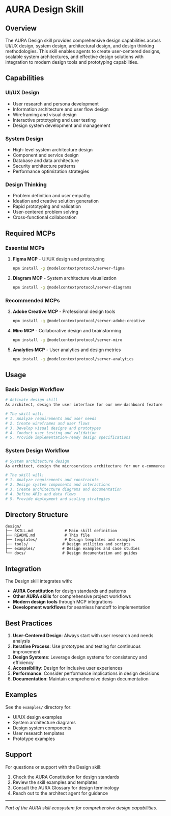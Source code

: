 # AURA Design Skill

## Overview

The AURA Design skill provides comprehensive design capabilities across UI/UX design, system design, architectural design, and design thinking methodologies. This skill enables agents to create user-centered designs, scalable system architectures, and effective design solutions with integration to modern design tools and prototyping capabilities.

## Capabilities

### UI/UX Design
- User research and persona development
- Information architecture and user flow design
- Wireframing and visual design
- Interactive prototyping and user testing
- Design system development and management

### System Design
- High-level system architecture design
- Component and service design
- Database and data architecture
- Security architecture patterns
- Performance optimization strategies

### Design Thinking
- Problem definition and user empathy
- Ideation and creative solution generation
- Rapid prototyping and validation
- User-centered problem solving
- Cross-functional collaboration

## Required MCPs

### Essential MCPs
1. **Figma MCP** - UI/UX design and prototyping
   ```bash
   npm install -g @modelcontextprotocol/server-figma
   ```

2. **Diagram MCP** - System architecture visualization
   ```bash
   npm install -g @modelcontextprotocol/server-diagrams
   ```

### Recommended MCPs
3. **Adobe Creative MCP** - Professional design tools
   ```bash
   npm install -g @modelcontextprotocol/server-adobe-creative
   ```

4. **Miro MCP** - Collaborative design and brainstorming
   ```bash
   npm install -g @modelcontextprotocol/server-miro
   ```

5. **Analytics MCP** - User analytics and design metrics
   ```bash
   npm install -g @modelcontextprotocol/server-analytics
   ```

## Usage

### Basic Design Workflow
```bash
# Activate design skill
As architect, design the user interface for our new dashboard feature

# The skill will:
# 1. Analyze requirements and user needs
# 2. Create wireframes and user flows
# 3. Develop visual designs and prototypes
# 4. Conduct user testing and validation
# 5. Provide implementation-ready design specifications
```

### System Design Workflow
```bash
# System architecture design
As architect, design the microservices architecture for our e-commerce platform

# The skill will:
# 1. Analyze requirements and constraints
# 2. Design system components and interactions
# 3. Create architecture diagrams and documentation
# 4. Define APIs and data flows
# 5. Provide deployment and scaling strategies
```

## Directory Structure

```
design/
├── SKILL.md              # Main skill definition
├── README.md             # This file
├── templates/            # Design templates and examples
├── tools/               # Design utilities and scripts
├── examples/            # Design examples and case studies
└── docs/                # Design documentation and guides
```

## Integration

The Design skill integrates with:
- **AURA Constitution** for design standards and patterns
- **Other AURA skills** for comprehensive project workflows
- **Modern design tools** through MCP integrations
- **Development workflows** for seamless handoff to implementation

## Best Practices

1. **User-Centered Design**: Always start with user research and needs analysis
2. **Iterative Process**: Use prototypes and testing for continuous improvement
3. **Design Systems**: Leverage design systems for consistency and efficiency
4. **Accessibility**: Design for inclusive user experiences
5. **Performance**: Consider performance implications in design decisions
6. **Documentation**: Maintain comprehensive design documentation

## Examples

See the `examples/` directory for:
- UI/UX design examples
- System architecture diagrams
- Design system components
- User research templates
- Prototype examples

## Support

For questions or support with the Design skill:
1. Check the AURA Constitution for design standards
2. Review the skill examples and templates
3. Consult the AURA Glossary for design terminology
4. Reach out to the architect agent for guidance

---

*Part of the AURA skill ecosystem for comprehensive design capabilities.*